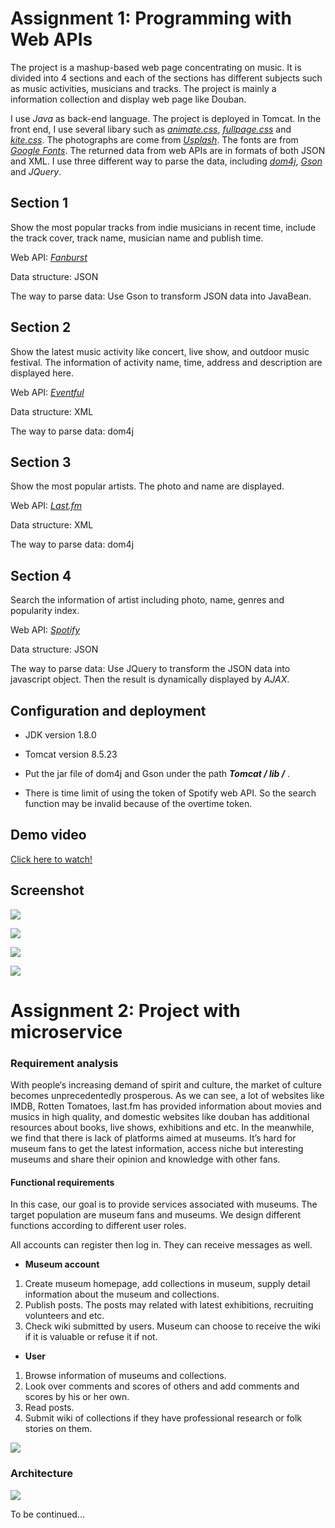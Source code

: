 # Assignment 1: Programming with Web APIs

The project is a mashup-based web page concentrating on music. It is divided into 4 sections and each of the sections has different subjects such as music activities, musicians and tracks. The project is mainly a information collection and display web page like Douban.

I use *Java* as back-end language. The project is deployed in Tomcat. In the  front end, I use several libary such as [*animate.css*](https://daneden.github.io/animate.css/), [*fullpage.css*](https://alvarotrigo.com/fullPage/) and [*kite.css*](http://hiloki.github.io/kitecss/). The photographs are come from [*Usplash*](https://unsplash.com). The fonts are from [*Google Fonts*](https://fonts.google.com). The returned data from web APIs are in formats of both JSON and XML. I use three different way to parse the data, including [*dom4j*](https://dom4j.github.io), [*Gson*](https://github.com/google/gson) and *JQuery*.

## Section 1

Show the most popular tracks from indie musicians in recent time, include the track cover, track name, musician name and publish time.

Web API: [*Fanburst*](https://developers.fanburst.com/)

Data structure: JSON

The way to parse data: Use Gson to transform JSON data into JavaBean.

## Section 2

Show the latest music activity like concert, live show, and outdoor music festival. The information of activity name, time, address and description are displayed here.


Web API: [*Eventful*](http://api.eventful.com/docs)

Data structure: XML

The way to parse data: dom4j

## Section 3

Show the most popular artists. The photo and name are displayed.

Web API: [*Last.fm*](https://www.last.fm/api)

Data structure: XML

The way to parse data: dom4j

## Section 4

Search the information of artist including photo, name, genres and popularity index.

Web API: [*Spotify*](https://developer.spotify.com/web-api/console/)

Data structure: JSON

The way to parse data: Use JQuery to transform the JSON data into javascript object. Then the result is dynamically displayed by *AJAX*.

## Configuration and deployment

- JDK version 1.8.0
- Tomcat version 8.5.23


- Put the jar file of dom4j and Gson under the path ***Tomcat / lib /*** .
- There is time limit of using the token of Spotify web API. So the search function may be invalid because of the overtime token.

## Demo video

[Click here to watch!](https://youtu.be/XuaObOQggvs)

## Screenshot

![](https://ws2.sinaimg.cn/large/006tNc79ly1fl9hme4gmmj31kw11dx6p.jpg)

![](https://ws4.sinaimg.cn/large/006tNc79ly1fl9hmheqycj31kw11dx6q.jpg)

![](https://ws2.sinaimg.cn/large/006tNc79ly1fl9hmjelznj31kw11dx6p.jpg)

![](https://ws1.sinaimg.cn/large/006tNc79ly1fl9hmmzu27j31kw11d1kz.jpg)

# Assignment 2: Project with microservice
### Requirement analysis

With people‘s increasing demand of spirit and culture, the market of culture becomes unprecedentedly prosperous. As we can see, a lot of websites like IMDB, Rotten Tomatoes, last.fm has provided information about movies and musics in high quality, and domestic websites like douban has additional resources about books, live shows, exhibitions and etc. In the meanwhile, we find that there is lack of platforms aimed at museums. It’s hard for museum fans to get the latest information, access niche but interesting museums and share their opinion and knowledge with other fans. 

#### Functional requirements

In this case, our goal is to provide services associated with museums. The target population are museum fans and museums. We design different functions according to different user roles.

All accounts can register then log in. They can receive messages as well.

- **Museum account**

1. Create museum homepage, add collections in museum, supply detail information about the museum and collections.
2. Publish posts. The posts may related with latest exhibitions, recruiting volunteers and etc.
3. Check wiki submitted by users. Museum can choose to receive the wiki if it is valuable or refuse it if not.

- **User**

1. Browse information of museums and collections.
2. Look over comments and scores of others and add comments and scores by his or her own.
3. Read posts. 
4. Submit wiki of collections if they have professional research or folk stories on them.

![](https://ws3.sinaimg.cn/large/006tNc79ly1fngdhckblej31au0okjvh.jpg)

### Architecture
![](https://ws4.sinaimg.cn/large/006tNc79ly1foxmz3no7dj31ch0rljyu.jpg)

To be continued...
